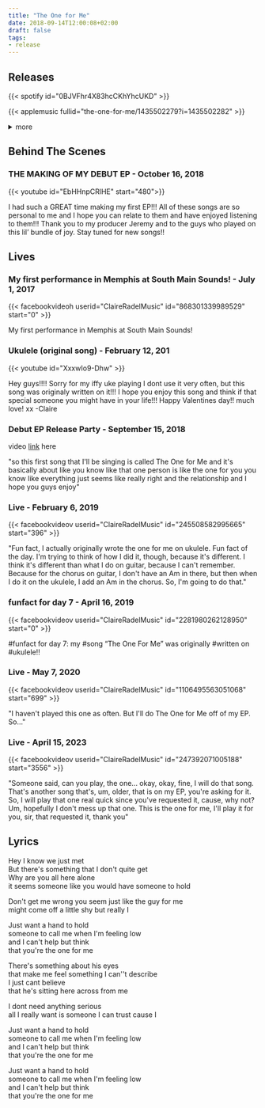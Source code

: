 ```yaml
---
title: "The One for Me"
date: 2018-09-14T12:00:08+02:00
draft: false
tags:
- release
---
```


## Releases

{{< spotify id="0BJVFhr4X83hcCKhYhcUKD" >}}

{{< applemusic fullid="the-one-for-me/1435502279?i=1435502282" >}}

<details><summary>more</summary>
	{{< soundcloud id="505035258" >}}
	{{< deezer id="551345312" >}}
	{{< amazonmusic id="B07H48S2R3" >}}
</details>

## Behind The Scenes

### THE MAKING OF MY DEBUT EP - October 16, 2018

{{< youtube id="EbHHnpCRlHE" start="480">}}

I had such a GREAT time making my first EP!!! All of these songs are so personal to me and I hope you can relate to them and have enjoyed listening to them!!! Thank you to my producer Jeremy and to the guys who played on this lil’ bundle of joy. Stay tuned for new songs!!

## Lives

### My first performance in Memphis at South Main Sounds! - July 1, 2017

{{< facebookvideoh userid="ClaireRadelMusic" id="868301339989529" start="0" >}}

My first performance in Memphis at South Main Sounds!

### Ukulele (original song) - February 12, 201

{{< youtube id="XxxwIo9-Dhw" >}}

Hey guys!!!! Sorry for my iffy uke playing I dont use it very often, but this song was originaly written on it!!! I hope you enjoy this song and think if that special someone you might have in your life!!! Happy Valentines day!! much love!
xx -Claire

### Debut EP Release Party - September 15, 2018

video [link](https://www.facebook.com/ClaireRadelMusic/videos/237702323578936/) here

"so this first song that I'll be singing is called The One for Me and it's basically about like you know like that one person is like the one for you you know like everything just seems like really right and the relationship and I hope you guys enjoy"

### Live - February 6, 2019

{{< facebookvideov userid="ClaireRadelMusic" id="245508582995665" start="396" >}}

"Fun fact, I actually originally wrote the one for me on ukulele. Fun fact of the day. I'm trying to think of how I did it, though, because it's different. I think it's different than what I do on guitar, because I can't remember. Because for the chorus on guitar, I don't have an Am in there, but then when I do it on the ukulele, I add an Am in the chorus. So, I'm going to do that."

### funfact for day 7 - April 16, 2019

{{< facebookvideov userid="ClaireRadelMusic" id="2281980262128950" start="0" >}}

#funfact for day 7: my #song “The One For Me” was originally #written on #ukulele!!

### Live - May 7, 2020

{{< facebookvideov userid="ClaireRadelMusic" id="1106495563051068" start="699" >}}

"I haven't played this one as often. But I'll do The One for Me off of my EP. So..."

### Live - April 15, 2023

{{< facebookvideov userid="ClaireRadelMusic" id="247392071005188" start="3556" >}}

"Someone said, can you play, the one... okay, okay, fine, I will do that song. That's another song that's, um, older, that is on my EP, you're asking for it. So, I will play that one real quick since you've requested it, cause, why not? Um, hopefully I don't mess up that one. This is the one for me, I'll play it for you, sir, that requested it, thank you"

## Lyrics

Hey I know we just met  
But there's something that I don't quite get  
Why are you all here alone  
it seems someone like you would have someone to hold  

Don't get me wrong you seem just like the guy for me  
might come off a little shy but really I  

Just want a hand to hold  
someone to call me when I'm feeling low  
and I can't help but think  
that you're the one for me  

There's something about his eyes  
that make me feel something I can''t describe  
I just cant believe  
that he's sitting here across from me  

I dont need anything serious  
all I really want is someone I can trust cause I  

Just want a hand to hold  
someone to call me when I'm feeling low  
and I can't help but think  
that you're the one for me  

Just want a hand to hold  
someone to call me when I'm feeling low  
and I can't help but think  
that you're the one for me
